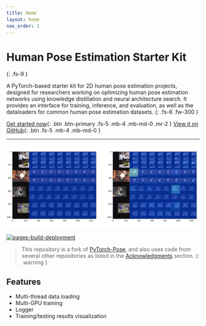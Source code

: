 ```yaml
---
title: Home
layout: home
nav_order: 1
---
```


# Human Pose Estimation Starter Kit
{: .fs-9 }

A PyTorch-based starter kit for 2D human pose estimation projects, designed for researchers working on optimizing human pose estimation networks using knowledge distillation and neural architecture search. It provides an interface for training, inference, and evaluation, as well as the dataloaders for common human pose estimation datasets.
{: .fs-6 .fw-300 }

[Get started now](getting-started){: .btn .btn-primary .fs-5 .mb-4 .mb-md-0 .mr-2 }
[View it on GitHub](https://github.com/saifkhichi96/human-pose-estimation-starter/){: .btn .fs-5 .mb-4 .mb-md-0 }

---

![screenshot](assets/images/screenshot.png)

[![pages-build-deployment](https://github.com/saifkhichi96/human-pose-estimation-starter/actions/workflows/pages/pages-build-deployment/badge.svg)](https://github.com/saifkhichi96/human-pose-estimation-starter/actions/workflows/pages/pages-build-deployment)

> This repository is a fork of [PyTorch-Pose](https://github.com/bearpaw/pytorch-pose), and also uses code from several other repositories as listed in the [Acknowledgments](acknowledgments.md) section.
{: .warning }

## Features
- Multi-thread data loading
- Multi-GPU training
- Logger
- Training/testing results visualization

